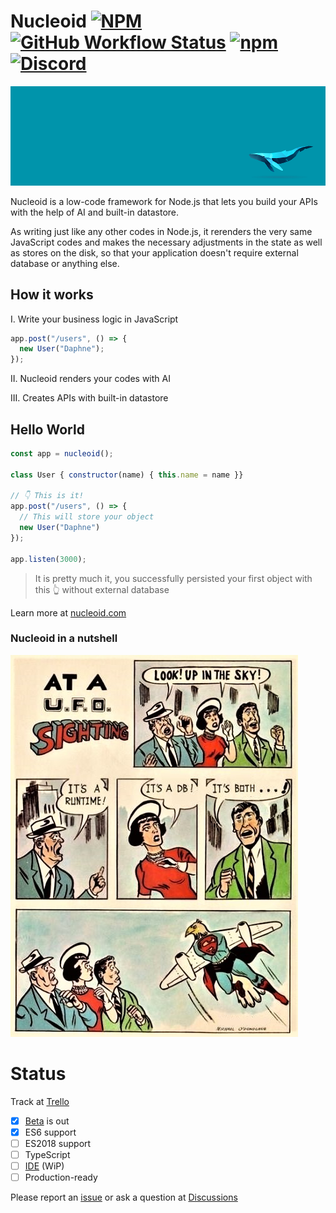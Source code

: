 # Nucleoid [![NPM](https://img.shields.io/npm/l/nucleoidjs)](https://www.apache.org/licenses/LICENSE-2.0) [![GitHub Workflow Status](https://img.shields.io/github/workflow/status/nucleoidjs/nucleoid/Test)](https://github.com/NucleoidJS/Nucleoid/actions/workflows/test.yml) [![npm](https://img.shields.io/npm/v/nucleoidjs)](https://www.npmjs.com/package/nucleoidjs) [![Discord](https://img.shields.io/badge/chat-Discord-brightgreen)](https://discord.gg/eWXFCCuU5y)

![Banner](.github/media/banner.png)

Nucleoid is a low-code framework for Node.js that lets you build your APIs with the help of AI and built-in datastore.

As writing just like any other codes in Node.js, it rerenders the very same JavaScript codes and makes the necessary adjustments in the state as well as stores on the disk, so that your application doesn't require external database or anything else.

## How it works

I. Write your business logic in JavaScript

```javascript
app.post("/users", () => {
  new User("Daphne");
});
```

II. Nucleoid renders your codes with AI

III. Creates APIs with built-in datastore

## Hello World

```javascript
const app = nucleoid();

class User { constructor(name) { this.name = name }}

// 👇 This is it!
app.post("/users", () => {
  // This will store your object
  new User("Daphne")
});

app.listen(3000);
```

> It is pretty much it, you successfully persisted your first object with this :point_up_2: without external database

Learn more at [nucleoid.com](https://nucleoid.com)

### Nucleoid in a nutshell

![Look! Up in the sky!](.github/media/nucleoid-in-a-nutshell.jpg)

# Status

Track at [Trello](https://trello.com/b/TZ73H1Fk/nucleoid)

- [X] [Beta](https://www.npmjs.com/package/nucleoidjs) is out
- [X] ES6 support
- [ ] ES2018 support
- [ ] TypeScript
- [ ] [IDE](https://github.com/NucleoidJS/IDE) (WiP)
- [ ] Production-ready

Please report an [issue](https://github.com/NucleoidJS/Nucleoid/issues) or ask a question at [Discussions](https://github.com/NucleoidJS/Nucleoid/discussions)
